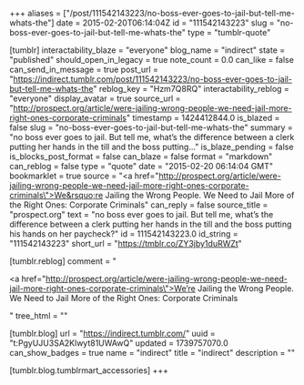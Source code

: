 +++
aliases = ["/post/111542143223/no-boss-ever-goes-to-jail-but-tell-me-whats-the"]
date = 2015-02-20T06:14:04Z
id = "111542143223"
slug = "no-boss-ever-goes-to-jail-but-tell-me-whats-the"
type = "tumblr-quote"

[tumblr]
interactability_blaze = "everyone"
blog_name = "indirect"
state = "published"
should_open_in_legacy = true
note_count = 0.0
can_like = false
can_send_in_message = true
post_url = "https://indirect.tumblr.com/post/111542143223/no-boss-ever-goes-to-jail-but-tell-me-whats-the"
reblog_key = "Hzm7Q8RQ"
interactability_reblog = "everyone"
display_avatar = true
source_url = "http://prospect.org/article/were-jailing-wrong-people-we-need-jail-more-right-ones-corporate-criminals"
timestamp = 1424412844.0
is_blazed = false
slug = "no-boss-ever-goes-to-jail-but-tell-me-whats-the"
summary = "no boss ever goes to jail. But tell me, what’s the difference between a clerk putting her hands in the till and the boss putting..."
is_blaze_pending = false
is_blocks_post_format = false
can_blaze = false
format = "markdown"
can_reblog = false
type = "quote"
date = "2015-02-20 06:14:04 GMT"
bookmarklet = true
source = "<a href=\"http://prospect.org/article/were-jailing-wrong-people-we-need-jail-more-right-ones-corporate-criminals\">We&rsquo;re Jailing the Wrong People. We Need to Jail More of the Right Ones: Corporate Criminals</a>"
can_reply = false
source_title = "prospect.org"
text = "no boss ever goes to jail. But tell me, what&rsquo;s the difference between a clerk putting her hands in the till and the boss putting his hands on her paycheck?"
id = 111542143223.0
id_string = "111542143223"
short_url = "https://tmblr.co/ZY3jby1duRWZt"

[tumblr.reblog]
comment = "<p><a href=\"http://prospect.org/article/were-jailing-wrong-people-we-need-jail-more-right-ones-corporate-criminals\">We’re Jailing the Wrong People. We Need to Jail More of the Right Ones: Corporate Criminals</a></p>"
tree_html = ""

[tumblr.blog]
url = "https://indirect.tumblr.com/"
uuid = "t:PgyUJU3SA2Klwyt81UWAwQ"
updated = 1739757070.0
can_show_badges = true
name = "indirect"
title = "indirect"
description = ""

[tumblr.blog.tumblrmart_accessories]
+++
